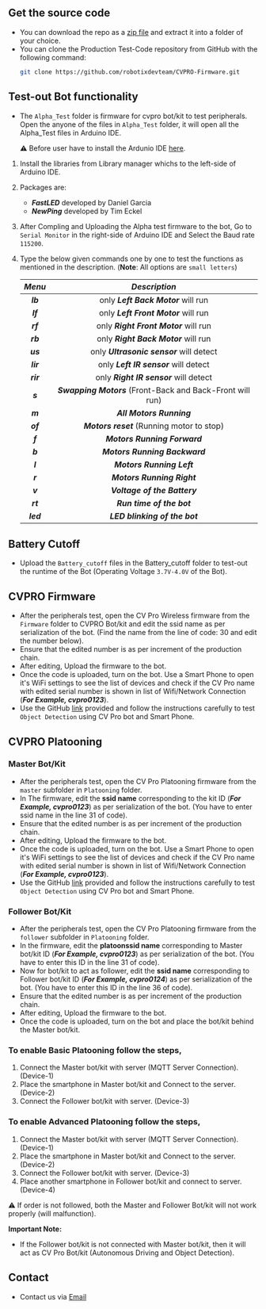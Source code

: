 ## Get the source code

- You can download the repo as a [zip file](https://github.com/robotixdevteam/CVPRO-Firmware/archive/refs/heads/main.zip) and extract it into a folder of your choice.
- You can clone the Production Test-Code repository from GitHub with the following command:
    ```bash
    git clone https://github.com/robotixdevteam/CVPRO-Firmware.git
    ```

## Test-out Bot functionality

- The `Alpha_Test` folder is firmware for cvpro bot/kit to test peripherals. Open the anyone of the files in `Alpha_Test` folder, it will open all the Alpha_Test files in Arduino IDE. 

    ⚠️ Before user have to install the Ardunio IDE [here](https://www.arduino.cc/en/software). 

1. Install the libraries from Library manager whichs to the left-side of Arduino IDE.
2. Packages are:
    - ***FastLED*** developed by Daniel Garcia
    - ***NewPing*** developed by Tim Eckel

3. After Compling and Uploading the Alpha test firmware to the bot, Go to `Serial Monitor` in the right-side of Arduino IDE and Select the Baud rate `115200`. 
4. Type the below given commands one by one to test the functions as mentioned in the description. (**Note**: All options are `small letters`)
          
    |    ***Menu***    |                       ***Description***                     |
    |:---------------: | :---------------------------------------------------------: |
    |    ***lb***      | only ***Left Back Motor*** will run                         |
    |    ***lf***      | only ***Left Front Motor*** will run                        | 
    |    ***rf***      | only ***Right Front Motor*** will run                       |
    |    ***rb***      | only ***Right Back Motor*** will run                        |
    |    ***us***      | only ***Ultrasonic sensor*** will detect                    |
    |    ***lir***     | only ***Left IR sensor*** will detect                       |
    |    ***rir***     | only ***Right IR sensor*** will detect                      |
    |     ***s***      | ***Swapping Motors*** (Front-Back and Back-Front will run)  |
    |     ***m***      | ***All Motors Running***                                    |
    |    ***of***      | ***Motors reset*** (Running motor to stop)                  |
    |     ***f***      | ***Motors Running Forward***                                |
    |     ***b***      | ***Motors Running Backward***                               |
    |     ***l***      | ***Motors Running Left***                                   |
    |     ***r***      | ***Motors Running Right***                                  |
    |     ***v***      | ***Voltage of the Battery***                                |
    |     ***rt***     | ***Run time of the bot***                                   |
    |    ***led***     | ***LED blinking of the bot***                               |

## Battery Cutoff

- Upload the `Battery_cutoff` files in the Battery_cutoff folder to test-out the runtime of the Bot (Operating Voltage `3.7V-4.0V` of the Bot).

## CVPRO Firmware

- After the peripherals test, open the CV Pro Wireless firmware from the `Firmware` folder to CVPRO Bot/kit and edit the ssid name as per serialization of the bot. (Find the name from the line of code: 30 and edit the number below).
- Ensure that the edited number is as per increment of the production chain.
- After editing, Upload the firmware to the bot.
- Once the code is uploaded, turn on the bot. Use a Smart Phone to open it's WiFi settings to see the list of devices and check if the CV Pro name with edited serial number is shown in list of Wifi/Network Connection (***For Example, cvpro0123***).
- Use the GitHub [link](https://github.com/robotixdevteam/Meritus-CVPRO) provided and follow the instructions carefully to test `Object Detection` using CV Pro bot and Smart Phone. 


## CVPRO Platooning
### Master Bot/Kit

- After the peripherals test, open the CV Pro Platooning firmware from the `master` subfolder in `Platooning` folder.
- In The firmware, edit the **ssid name** corresponding to the kit ID (***For Example, cvpro0123***) as per serialization of the bot. (You have to enter ssid name in the line 31 of code).
- Ensure that the edited number is as per increment of the production chain.
- After editing, Upload the firmware to the bot.
- Once the code is uploaded, turn on the bot. Use a Smart Phone to open it's WiFi settings to see the list of devices and check if the CV Pro name with edited serial number is shown in list of Wifi/Network Connection (***For Example, cvpro0123***).
- Use the GitHub [link](https://github.com/robotixdevteam/Meritus-CVPRO) provided and follow the instructions carefully to test `Object Detection` using CV Pro bot and Smart Phone. 

### Follower Bot/Kit

- After the peripherals test, open the CV Pro Platooning firmware from the `follower` subfolder in `Platooning` folder.
- In the firmware, edit the **platoonssid name** corresponding to Master bot/kit ID (***For Example, cvpro0123***) as per serialization of the bot. (You have to enter this ID in the line 31 of code). 
- Now for bot/kit to act as follower, edit the **ssid name** corresponding to Follower bot/kit ID (***For Example, cvpro0124***) as per serialization of the bot. (You have to enter this ID in the line 36 of code). 
- Ensure that the edited number is as per increment of the production chain.
- After editing, Upload the firmware to the bot.
- Once the code is uploaded, turn on the bot and place the bot/kit behind the Master bot/kit. 

### To enable Basic Platooning follow the steps,
1. Connect the Master bot/kit with server (MQTT Server Connection). (Device-1)
2. Place the smartphone in Master bot/kit and Connect to the server. (Device-2)
3. Connect the Follower bot/kit with server. (Device-3)

### To enable Advanced Platooning follow the steps,
1. Connect the Master bot/kit with server (MQTT Server Connection). (Device-1)
2. Place the smartphone in Master bot/kit and Connect to the server. (Device-2)
3. Connect the Follower bot/kit with server. (Device-3)
4. Place another smartphone in Follower bot/kit and connect to server. (Device-4)

⚠️ If order is not followed, both the Master and Follower Bot/kit will not work properly (will malfunction).

**Important Note:** 
- If the Follower bot/kit is not connected with Master bot/kit, then it will act as CV Pro Bot/kit (Autonomous Driving and Object Detection).

## Contact

- Contact us via [Email](mailto:development@merituseducation.com)
